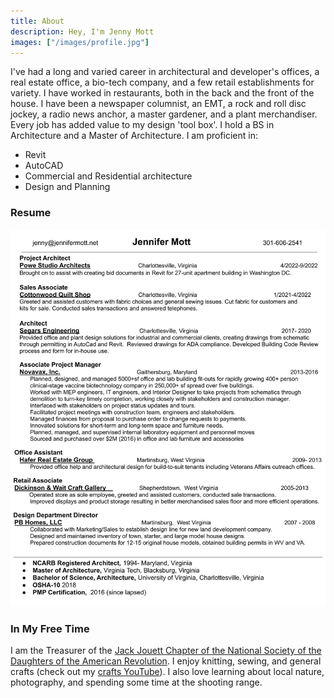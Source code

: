 ```yaml
---
title: About
description: Hey, I'm Jenny Mott
images: ["/images/profile.jpg"]
---
```


I've had a long and varied career in architectural and developer's offices, a real estate office, a bio-tech company, and a few retail establishments for variety. I have worked in restaurants, both in the back and the front of the house. I have been a newspaper columnist, an EMT, a rock and roll disc jockey, a radio news anchor, a master gardener, and a plant merchandiser. Every job has added value to my design 'tool box'. I hold a BS in Architecture and a Master of Architecture. I am proficient in:

* Revit
* AutoCAD
* Commercial and Residential architecture
* Design and Planning

### Resume

![resume](./resume.jpg)

### In My Free Time

I am the Treasurer of the [Jack Jouett Chapter of the National Society of the Daughters of the American Revolution](https://jackjouettdar.org/). I enjoy knitting, sewing, and general crafts (check out my [crafts YouTube](https://www.youtube.com/@FerneyHollowCreations-ku4rz)). I also love learning about local nature, photography, and spending some time at the shooting range.
